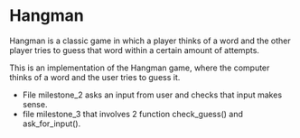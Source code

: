 # Hangman
Hangman is a classic game in which a player thinks of a word and the other player tries to guess that word within a certain amount of attempts.

This is an implementation of the Hangman game, where the computer thinks of a word and the user tries to guess it. 

- File milestone_2 asks an input from user and checks that input makes sense.
- file milestone_3 that involves 2 function check_guess() and ask_for_input().




